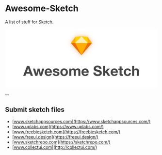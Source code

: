 # Awesome-Sketch
A list of stuff for Sketch.

<div align="center">
    <img src="https://github.com/aroundsketch/awesome-sketch/blob/master/logo.png" alt="Awesome">
</div>

--

## Submit sketch files
- [www.sketchappsources.com](https://www.sketchappsources.com/)
- [www.uplabs.com](https://www.uplabs.com/)
- [www.freebiesketch.com](https://freebiesketch.com/)
- [www.freeui.design](https://freeui.design/)
- [www.sketchrepo.com](https://sketchrepo.com/)
- [www.collectui.com](http://collectui.com/)
